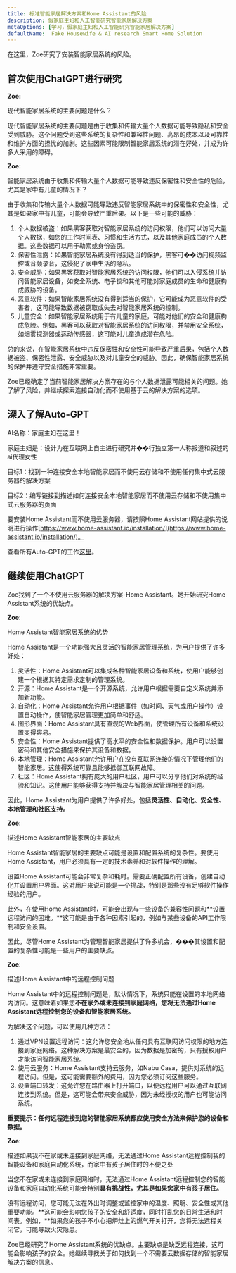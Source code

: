 ```yaml
---
title: 标准智能家居解决方案和Home Assistant的风险
description: 假家庭主妇和人工智能研究智能家居解决方案
metaOptions: [学习，假家庭主妇和人工智能研究智能家居解决方案]
defaultName:  Fake Housewife & AI research Smart Home Solution
---
```


<LessonImages imageClasses="mb"  src='fake-housewife-and-ai-research-smart-home-solution/lesson-3-banner.png' alt="fake housewife ai" />

<RoboAcademyText fWeight="600">
  在这里，Zoe研究了安装智能家居系统的风险。
</RoboAcademyText>


## 首次使用ChatGPT进行研究

<RoboAcademyDialog>

**Zoe:**

现代智能家居系统的主要问题是什么？
</RoboAcademyDialog>

<RoboAcademyDialog>

<ChatGPT/>

现代智能家居系统的主要问题是由于收集和传输大量个人数据可能导致隐私和安全受到威胁。这个问题受到这些系统的复杂性和兼容性问题、高昂的成本以及可靠性和维护方面的担忧的加剧。这些因素可能限制智能家居系统的潜在好处，并成为许多人采用的障碍。

</RoboAcademyDialog>

<RoboAcademyDialog>

**Zoe:**

智能家居系统由于收集和传输大量个人数据可能导致违反保密性和安全性的危险，尤其是家中有儿童的情况下？
</RoboAcademyDialog>


<RoboAcademyDialog>

<ChatGPT/>

由于收集和传输大量个人数据可能导致违反智能家居系统中的保密性和安全性，尤其是如果家中有儿童，可能会导致严重后果。以下是一些可能的威胁：

1. 个人数据被盗：如果黑客获取对智能家居系统的访问权限，他们可以访问大量个人数据，如您的工作时间表、习惯和生活方式，以及其他家庭成员的个人数据。这些数据可以用于勒索或身份盗窃。
2. 保密性泄露：如果智能家居系统没有得到适当的保护，黑客可��访问视频监控或音频录音，这侵犯了家中生活的隐私。
3. 安全威胁：如果黑客获取对智能家居系统的访问权限，他们可以入侵系统并访问智能家居设备，如安全系统、电子锁和其他可能对家庭成员的生命和健康构成威胁的设备。
4. 恶意软件：如果智能家居系统没有得到适当的保护，它可能成为恶意软件的受害者，这可能导致数据被窃取或失去对智能家居系统的控制。
5. 儿童安全：如果智能家居系统用于有儿童的家庭，可能对他们的安全和健康构成危险。例如，黑客可以获取对智能家居系统的访问权限，并禁用安全系统，如烟雾探测器或运动传感器，这可能对儿童造成潜在危险。

总的来说，在智能家居系统中违反保密性和安全性可能导致严重后果，包括个人数据被盗、保密性泄露、安全威胁以及对儿童安全的威胁。因此，确保智能家居系统的保护并遵守安全措施非常重要。

</RoboAcademyDialog>

Zoe已经确定了当前智能家居解决方案存在的与个人数据泄露可能相关的问题。她了解了风险，并继续探索连接自动化而不使用基于云的解决方案的选项。

## 深入了解Auto-GPT

<RoboAcademyTerminal title="Auto-GPT">

AI名称：家庭主妇在这里！

家庭主妇是：设计为在互联网上自主进行研究并��行独立第一人称报道和叙述的ai代理女性

目标1：找到一种连接安全本地智能家居而不使用云存储和不使用任何集中式云服务器的解决方案

目标2：编写链接到描述如何连接安全本地智能家居而不使用云存储和不使用集中式云服务器的页面

</RoboAcademyTerminal>

<RoboAcademyTerminal title="Research result">

要安装Home Assistant而不使用云服务器，请按照Home Assistant网站提供的说明进行操作[https://www.home-assistant.io/installation/](https://www.home-assistant.io/installation/)。 
</RoboAcademyTerminal>

查看所有Auto-GPT的工作[这里](https://www.notion.so/Process-AUTO-GPT-ousewife-9-1-1-a017c63d7707483a92f6872361e0f8fa)。

## 继续使用ChatGPT

Zoe找到了一个不使用云服务器的解决方案-Home Assistant。她开始研究Home Assistant系统的优缺点。


<RoboAcademyDialog>

**Zoe**:

Home Assistant智能家居系统的优势

</RoboAcademyDialog>

<RoboAcademyDialog>

<ChatGPT/>

Home Assistant是一个功能强大且灵活的智能家居管理系统，为用户提供了许多好处：

1. 灵活性：Home Assistant可以集成各种智能家居设备和系统，使用户能够创建一个根据其特定需求定制的管理系统。
2. 开源：Home Assistant是一个开源系统，允许用户根据需要自定义系统并添加新功能。
3. 自动化：Home Assistant允许用户根据事件（如时间、天气或用户操作）设置自动操作，使智能家居管理更加简单和舒适。
4. 图形界面：Home Assistant具有直观的Web界面，使管理所有设备和系统设置变得容易。
5. 安全性：Home Assistant提供了高水平的安全性和数据保护。用户可以设置密码和其他安全措施来保护其设备和数据。
6. 本地管理：Home Assistant允许用户在没有互联网连接的情况下管理他们的智能家居。这使得系统可靠且能够抵御互联网故障。
7. 社区：Home Assistant拥有庞大的用户社区，用户可以分享他们对系统的经验和知识。这使用户能够获得支持并解决与智能家居管理相关的问题。

因此，Home Assistant为用户提供了许多好处，包括**灵活性、自动化、安全性、本地管理和社区支持。**

</RoboAcademyDialog>

<RoboAcademyDialog>

**Zoe**:

描述Home Assistant智能家居的主要缺点

</RoboAcademyDialog>

<RoboAcademyDialog>

<ChatGPT/>

Home Assistant智能家居的主要缺点可能是设置和配置系统的复杂性。要使用Home Assistant，用户必须具有一定的技术素养和对软件操作的理解。

设置Home Assistant可能会非常复杂和耗时。需要正确配置所有设备，创建自动化并设置用户界面。这对用户来说可能是一个挑战，特别是那些没有足够软件操作经验的用户。

此外，在使用Home Assistant时，可能会出现与一些设备的兼容性问题和**设置远程访问的困难。**这可能是由于各种因素引起的，例如与某些设备的API工作限制和安全设置。

因此，尽管Home Assistant为管理智能家居提供了许多机会，���其设置和配置的复杂性可能是一些用户的主要缺点。

</RoboAcademyDialog>

<RoboAcademyDialog>

**Zoe**:

描述Home Assistant中的远程控制问题

</RoboAcademyDialog>

<RoboAcademyDialog>

<ChatGPT/>

Home Assistant中的远程控制问题是，默认情况下，系统只能在设置的本地网络内访问。这意味着如果您**不在家外或未连接到家庭网络，您将无法通过Home Assistant远程控制您的设备和智能家居系统。**

为解决这个问题，可以使用几种方法：

1. 通过VPN设置远程访问：这允许您安全地从任何具有互联网访问权限的地方连接到家庭网络。这种解决方案是最安全的，因为数据是加密的，只有授权用户才能访问智能家居系统。
2. 使用云服务：Home Assistant支持云服务，如Nabu Casa，提供对系统的远程访问。但是，这可能需要额外的费用，因为您必须订阅这些服务。
3. 设置端口转发：这允许您在路由器上打开端口，以便远程用户可以通过互联网连接到系统。但是，这可能会带来安全威胁，因为未经授权的用户也可能访问系统。

**重要提示：任何远程连接到您的智能家居系统都应使用安全方法来保护您的设备和数据。**

</RoboAcademyDialog>

<RoboAcademyDialog>

**Zoe**:

描述如果我不在家或未连接到家庭网络，无法通过Home Assistant远程控制我的智能设备和家庭自动化系统，而家中有孩子居住时的不便之处

</RoboAcademyDialog>

<RoboAcademyDialog>

<ChatGPT/>

当您不在家或未连接到家庭网络时，无法通过Home Assistant远程控制您的智能设备和家庭自动化系统可能会特别**具有挑战性，尤其是如果您家中有孩子居住。**

没有远程访问，您可能无法在外出时调整或监控家中的温度、照明、安全性或其他重要功能。**这可能会影响您孩子的安全和舒适度，同时打乱您的日常生活和时间表。例如，**如果您的孩子不小心把炉灶上的燃气开关打开，您将无法远程关闭它，可能导致火灾隐患。

</RoboAcademyDialog>


<RoboAcademyText>

Zoe已经研究了Home Assistant系统的优缺点。主要缺点是缺乏远程连接，这可能会影响孩子的安全。她继续寻找关于如何找到一个不需要云数据存储的智能家居解决方案的信息。

</RoboAcademyText >




